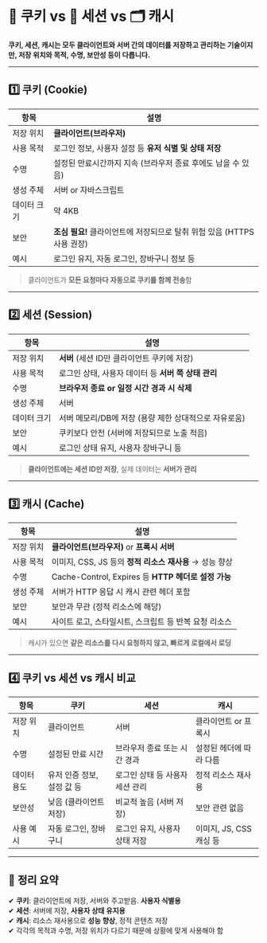 # 🍪 쿠키 vs 🧾 세션 vs 🗂 캐시

**쿠키, 세션, 캐시는 모두 클라이언트와 서버 간의 데이터를 저장하고 관리하는 기술이지만, 저장 위치와 목적, 수명, 보안성 등이 다릅니다.**

---

## 1️⃣ 쿠키 (Cookie)

| 항목       | 설명 |
|------------|------|
| 저장 위치   | **클라이언트(브라우저)** |
| 사용 목적   | 로그인 정보, 사용자 설정 등 **유저 식별 및 상태 저장** |
| 수명       | 설정된 만료시간까지 지속 (브라우저 종료 후에도 남을 수 있음) |
| 생성 주체   | 서버 or 자바스크립트 |
| 데이터 크기 | 약 4KB |
| 보안       | **조심 필요!** 클라이언트에 저장되므로 탈취 위험 있음 (HTTPS 사용 권장) |
| 예시       | 로그인 유지, 자동 로그인, 장바구니 정보 등 |

> 클라이언트가 **모든 요청마다 자동으로 쿠키를 함께 전송**함

---

## 2️⃣ 세션 (Session)

| 항목       | 설명 |
|------------|------|
| 저장 위치   | **서버** (세션 ID만 클라이언트 쿠키에 저장) |
| 사용 목적   | 로그인 상태, 사용자 데이터 등 **서버 쪽 상태 관리** |
| 수명       | **브라우저 종료 or 일정 시간 경과 시 삭제** |
| 생성 주체   | 서버 |
| 데이터 크기 | 서버 메모리/DB에 저장 (용량 제한 상대적으로 자유로움) |
| 보안       | 쿠키보다 안전 (서버에 저장되므로 노출 적음) |
| 예시       | 로그인 상태 유지, 사용자 장바구니 등 |

> **클라이언트에는 세션 ID만 저장**, 실제 데이터는 **서버가 관리**

---

## 3️⃣ 캐시 (Cache)

| 항목       | 설명 |
|------------|------|
| 저장 위치   | **클라이언트(브라우저)** or **프록시 서버** |
| 사용 목적   | 이미지, CSS, JS 등의 **정적 리소스 재사용** → 성능 향상 |
| 수명       | Cache-Control, Expires 등 **HTTP 헤더로 설정 가능** |
| 생성 주체   | 서버가 HTTP 응답 시 캐시 관련 헤더 포함 |
| 보안       | 보안과 무관 (정적 리소스에 해당) |
| 예시       | 사이트 로고, 스타일시트, 스크립트 등 반복 요청 리소스 |

> 캐시가 있으면 **같은 리소스를 다시 요청하지 않고, 빠르게 로컬에서 로딩**

---

## 4️⃣ 쿠키 vs 세션 vs 캐시 비교

| 항목         | 쿠키                       | 세션                          | 캐시                       |
|--------------|----------------------------|-------------------------------|----------------------------|
| 저장 위치     | 클라이언트                 | 서버                          | 클라이언트 or 프록시      |
| 수명         | 설정된 만료 시간           | 브라우저 종료 또는 시간 경과 | 설정된 헤더에 따라 다름   |
| 데이터 용도   | 유저 인증 정보, 설정 값 등 | 로그인 상태 등 사용자 세션 관리 | 정적 리소스 재사용         |
| 보안성       | 낮음 (클라이언트 저장)     | 비교적 높음 (서버 저장)       | 보안 관련 없음            |
| 사용 예시     | 자동 로그인, 장바구니      | 로그인 유지, 사용자 상태 저장 | 이미지, JS, CSS 캐싱 등   |

---

## 🎯 정리 요약

✔ **쿠키**: 클라이언트에 저장, 서버와 주고받음. **사용자 식별용**  
✔ **세션**: 서버에 저장, **사용자 상태 유지용**  
✔ **캐시**: 리소스 재사용으로 **성능 향상**, 정적 콘텐츠 저장  
✔ 각각의 목적과 수명, 저장 위치가 다르기 때문에 상황에 맞게 사용해야 함
